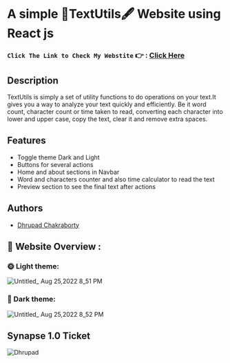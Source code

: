 # A simple 📝TextUtils🖋️ Website using React js 
### `Click The Link to Check My Webstite` 👉 : [Click Here](https://dhrupad-textutils.netlify.app/)
## Description
TextUtils is simply a set of utility functions to do operations on your text.It gives you a way to analyze your text quickly and efficiently. Be it word count, character count or time taken to read, converting each character into lower and upper case, copy the text, clear it and remove extra spaces.

## Features
- Toggle theme Dark and Light
- Buttons for several actions
- Home and about sections in Navbar
- Word and characters counter and also time calculator to read the text
- Preview section to see the final text after actions

## Authors

* [Dhrupad Chakraborty](https://github.com/dhrupad17)

## 🔮 Website Overview :

### 🌞 Light theme: 

![Untitled_ Aug 25,2022 8_51 PM](https://user-images.githubusercontent.com/91726340/186706351-875d4f35-8692-449e-823d-d6d791071590.gif)

### 🌚	Dark theme:

![Untitled_ Aug 25,2022 8_52 PM](https://user-images.githubusercontent.com/91726340/186706362-6efa63ab-2fa0-4d0f-abde-89466e149e01.gif)

## Synapse 1.0 Ticket

![Dhrupad](https://user-images.githubusercontent.com/91726340/211203653-48a1b4d7-c88e-4090-a59d-fd7e59dbe98d.png)
